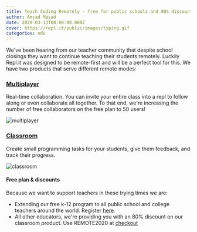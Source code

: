 ```yaml
---
title: Teach Coding Remotely - free for public schools and 80% discount for everyone else
author: Amjad Masad
date: 2020-03-13T08:00:00.000Z
cover: https://repl.it/public/images/typing.gif
categories: edu
---
```


We've been hearing from our teacher community that despite school closings they want to continue teaching their students remotely. Luckily Repl.it was designed to be remote-first and will be a perfect tool for this.  We have two products that serve different remote modes:

### [Multiplayer](https://repl.it/site/multiplayer)

Real-time collaboration. You can invite your entire class into a repl to follow along or even collaborate all together. To that end, we're increasing the number of free collaborators on the free plan to 50 users!

![multiplayer](https://repl.it/public/images/typing.gif)

### [Classroom](https://repl.it/site/classrooms)

Create small programming tasks for your students, give them feedback, and track their progress. 

![classroom](https://repl.it/public/images/studentenvironment.png)

#### Free plan & discounts

Because we want to support teachers in these trying times we are: 

- Extending our free k-12 program to all public school and college teachers around the world. Register [here](https://repl.it/k12-form). 
- All other educators, we're providing you with an 80% discount on our classroom product. Use REMOTE2020 at [checkout](https://repl.it/account/checkout/classroom_pro)


